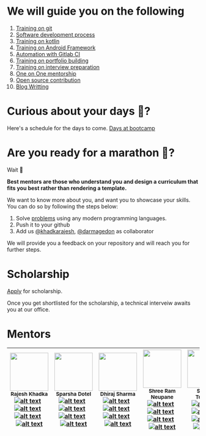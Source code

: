 # We will guide you on the following
1. [Training on git](https://github.com/khadkarajesh/Android-Bootcamp/wiki/Learn-Git)
2. [Software development process](https://github.com/incwell-technology/Android-Bootcamp/wiki/Software-Development-Process)
3. [Training on kotlin](https://github.com/incwell-technology/Android-Bootcamp/wiki/Kotlin)
4. [Training on Android Framework](https://github.com/incwell-technology/Android-Bootcamp/wiki/Android-Application-Development)
5. [Automation with Gitlab CI](https://github.com/incwell-technology/Android-Bootcamp/wiki/Automation-with-Gitlab-CI)
6. [Training on portfolio building](https://github.com/incwell-technology/Android-Bootcamp/wiki/Project-Concept)
7. [Training on interview preparation](https://github.com/incwell-technology/Android-Bootcamp/wiki/Training-on-interview-preparation)
8. [One on One mentorship](https://github.com/incwell-technology/Android-Bootcamp/wiki/one-on-one-mentorship)
9. [Open source contribution](https://github.com/incwell-technology/Android-Bootcamp/wiki/Open-Source-contribution)
10. [Blog Writting](https://github.com/incwell-technology/Android-Bootcamp/wiki/Blog-Writting)

# Curious about your days 🤔?
Here's a schedule for the days to come.
[Days at bootcamp](https://github.com/incwell-technology/Android-Bootcamp/wiki/Days-at-Bootcamp)

# Are you ready for a marathon 🏃?
Wait 👀

**Best mentors are those who understand you and design a curriculum that fits you best rather than rendering a template.**

We want to know more about you, and want you to showcase your skills.
You can do so by following the steps below:

1. Solve [problems](https://github.com/incwell-technology/Android-Bootcamp/wiki/Programming-test) using any modern programming languages.
2. Push it to your github
3. Add us [@khadkarajesh](github.com/khadkarajesh), [@darmagedon](https://github.com/darmagedon) as collaborator

We will provide you a feedback on your repository and will reach you for further steps.

# Scholarship
[Apply](https://docs.google.com/forms/d/e/1FAIpQLSf5kUi9WFWtVynl8ZpIr-1usrfeE240uPs2nT5yNyNSO3EYKQ/viewform?usp=pp_url) for scholarship.

Once you get shortlisted for the scholarship, a technical interveiw awaits you at our office.

# Mentors
| <img src="https://avatars3.githubusercontent.com/u/11496688?v=4" width="100px;"/><br /><sub><b>Rajesh Khadka</b></sub> <br /> [![alt text][1]](https://github.com/khadkarajesh) &nbsp; [![alt text][3]](https://linkedin.com/in/rajeshkhadka) &nbsp; [![alt text][2]](https://medium.com/@rajesh_khadka) &nbsp; [![alt text][4]](https://twitter.com/rajesh_k_khadka)  | <img src="https://media.licdn.com/dms/image/C4E03AQGjNusIZ2S2xg/profile-displayphoto-shrink_800_800/0?e=1555545600&v=beta&t=vnl4ja3aIKxY1WyYwRRBRNjlNFhgaoSZxmblc21bDeY" width="100px;"/><br /><sub><b>Sparsha Dotel</b></sub> <br /> [![alt text][1]](https://github.com/darmagedon) &nbsp; [![alt text][3]](https://www.linkedin.com/in/sparsha-dotel-b3043073/) &nbsp; [![alt text][2]](https://medium.com/@rajesh_khadka) &nbsp; [![alt text][4]](https://twitter.com/rajesh_k_khadka) | <img src="https://avatars3.githubusercontent.com/u/25504619?s=400&v=4" width="100px;"/><br /><sub><b>Dhiraj Sharma</b></sub> <br /> [![alt text][1]](https://github.com/sharmadhiraj) &nbsp; [![alt text][3]](https://www.linkedin.com/in/dhiraj-sharma-84b7ba138/) &nbsp; [![alt text][2]](https://medium.com/@sharmadhiraj.np) &nbsp; [![alt text][4]](https://twitter.com/sharma_dhiraj1) | <img src="https://scontent.fktm8-1.fna.fbcdn.net/v/t1.0-1/52857203_2156120674467238_7899126172301131776_n.jpg?_nc_cat=102&_nc_ht=scontent.fktm8-1.fna&oh=0729f9c0a04447dbf491ef6db0b61e38&oe=5D080214" width="100px;"/><br /><sub><b>Shree Ram Neupane</b></sub> <br /> [![alt text][1]](https://github.com/shreeramneupane) &nbsp; [![alt text][3]](https://www.linkedin.com/in/srneupane/) &nbsp; [![alt text][2]](https://medium.com/@shreeramneupane) &nbsp; [![alt text][4]](https://twitter.com/) | <img src="https://media.licdn.com/dms/image/C5103AQE5JXMu3kdDMQ/profile-displayphoto-shrink_800_800/0?e=1559779200&v=beta&t=2y23r6ajz-FGZUM0YrIbsh3oePCz1wPOgG1vMlo0FK8" width="100px;"/><br /><sub><b>Shrabin Tuladhar</b></sub> <br /> [![alt text][1]](https://github.com/Xkid0525) &nbsp; [![alt text][3]](https://www.linkedin.com/in/shrabin-tuladhar-02207b114/) &nbsp; [![alt text][2]](https://medium.com/) &nbsp; [![alt text][4]](https://twitter.com/) |
| ------------- | ------------- | ------------- | ------------- | ------------- |


[1]: https://github.com/khadkarajesh/Android-Bootcamp/blob/master/github.png?raw=true (github icon)
[2]: https://github.com/khadkarajesh/Android-Bootcamp/blob/master/medium.png?raw=true (medium icon)
[3]: https://github.com/khadkarajesh/Android-Bootcamp/blob/master/linkedin.png?raw=true (linkedin icon)
[4]: https://github.com/khadkarajesh/Android-Bootcamp/blob/master/twitter.png?raw=true (twitter icon)



